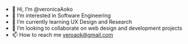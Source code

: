 - 👋 Hi, I’m @veronicaAoko
- 👀 I’m interested in Software Engineering
- 🌱 I’m currently learning UX Design and Research
- 💞️ I’m looking to collaborate on web design and development projects
- 📫 How to reach me veroaok@gmail.com

<!---
veronicaAoko/veronicaAoko is a ✨ special ✨ repository because its `README.md` (this file) appears on your GitHub profile.
You can click the Preview link to take a look at your changes.
--->

